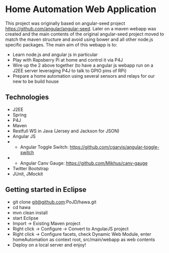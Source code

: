 # Home Automation Web Application

This project was originally based on angular-seed project https://github.com/angular/angular-seed. Later on a maven webapp was created and the main contents of the original angular-seed project moved to match the maven structure and avoid using bower and all other node.js specific packages. The main aim of this webapp is to:

* Learn node.js and angular js in particular
* Play with Rapsberry Pi at home and control it via P4J
* Wire up the 2 above together (to have a angular js webapp run on a J2EE server leveraging P4J to talk to GPIO pins of RPi)
* Prepare a home automation using several sensors and relays for our new to be build house

## Technologies

* J2EE
* Spring
* P4J
* Maven
* Restfull WS in Java (Jersey and Jackson for JSON)
* Angular JS
* * Angular Toggle Switch: https://github.com/cgarvis/angular-toggle-switch
* * Angular Canv Gauge: https://github.com/Mikhus/canv-gauge
* Twitter Bootstrap
* JUnit, JMockit

## Getting started in Eclipse

* git clone git@github.com:PoJD/hawa.git
* cd hawa
* mvn clean install
* start Eclipse
* Import -> Existing Maven project
* Right click -> Configure -> Convert to AngularJS project
* Right click -> Configure facets, check Dynamic Web Module, enter homeAutomation as context root, src/main/webapp as web contents
* Deploy on a local server and enjoy!